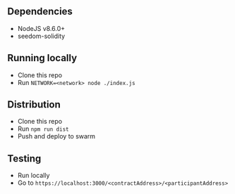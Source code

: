 ## Dependencies
- NodeJS v8.6.0+
- seedom-solidity

## Running locally
- Clone this repo
- Run `NETWORK=<network> node ./index.js`

## Distribution
- Clone this repo
- Run `npm run dist`
- Push and deploy to swarm

## Testing
- Run locally
- Go to `https://localhost:3000/<contractAddress>/<participantAddress>`